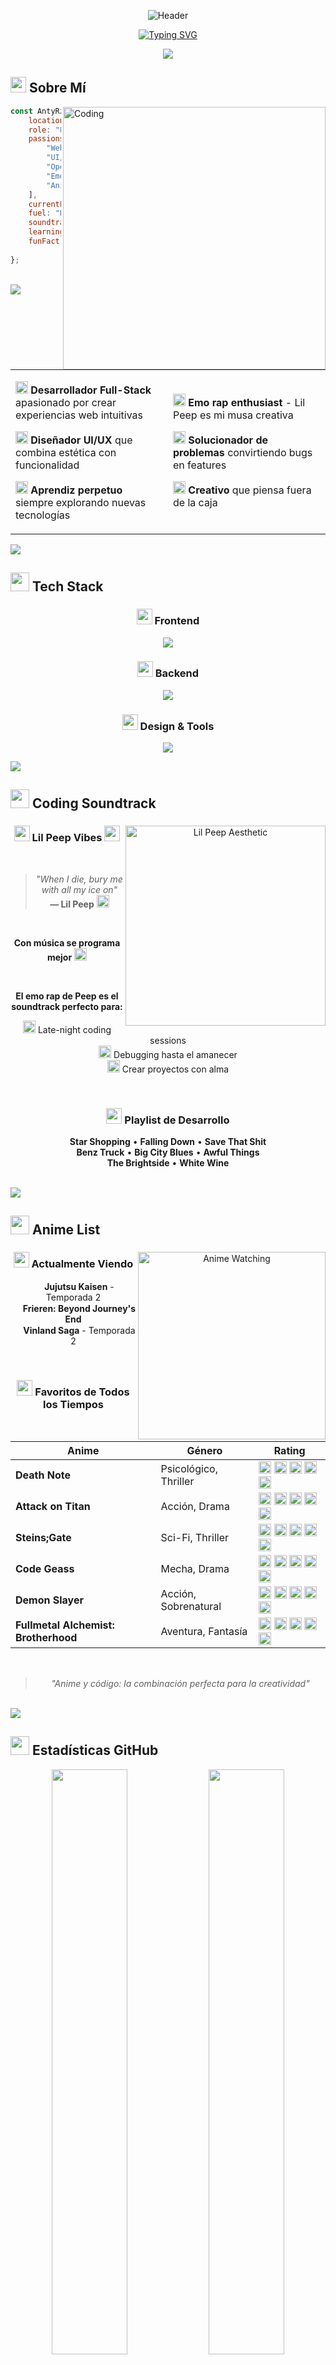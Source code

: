 <div align="center">

![Header](https://capsule-render.vercel.app/api?type=waving&color=gradient&customColorList=12,14,18,20,24&height=250&section=header&text=AntyRzk&fontSize=90&fontColor=fff&animation=fadeIn&fontAlignY=35&desc=Full-Stack%20Developer%20%7C%20UI/UX%20Designer%20%7C%20Emo%20Rap%20Enthusiast&descAlignY=55&descAlign=50&descSize=20)

[![Typing SVG](https://readme-typing-svg.demolab.com?font=Fira+Code&weight=600&size=28&duration=2500&pause=1000&color=F87171&center=true&vCenter=true&random=false&width=700&lines=Transformando+ideas+en+c%C3%B3digo+%F0%9F%92%BB;Creando+experiencias+digitales+%E2%9C%A8;Full-Stack+Developer+%F0%9F%9A%80;Apasionado+por+la+tecnolog%C3%ADa+%F0%9F%94%A5;Coding+with+Lil+Peep+vibes+%F0%9F%96%A4)](https://git.io/typing-svg)

<img src="https://user-images.githubusercontent.com/73097560/115834477-dbab4500-a447-11eb-908a-139a6edaec5c.gif">

</div>

## <img src="https://media2.giphy.com/media/QssGEmpkyEOhBCb7e1/giphy.gif?cid=ecf05e47a0n3gi1bfqntqmob8g9aid1oyj2wr3ds3mg700bl&rid=giphy.gif" width="25"> Sobre Mí

<img align="right" alt="Coding" width="420" src="https://user-images.githubusercontent.com/74038190/229223263-cf2e4b07-2615-4f87-9c38-e37600f8381a.gif">

```javascript
const AntyRzk = {
    location: "México, Yucatán",
    role: "Full-Stack Developer",
    passions: [
        "Web Development", 
        "UI/UX Design", 
        "Open Source",
        "Emo Rap Music",
        "Anime"
    ],
    currentFocus: "Scalable web apps",
    fuel: "Pozole",
    soundtrack: "Lil Peep on repeat",
    learning: ["React", "TypeScript", "Cloud"],
    funFact: "El mejor código se escribe " +
                "a medianoche con música"
};
```

<br>

<img src="https://user-images.githubusercontent.com/73097560/115834477-dbab4500-a447-11eb-908a-139a6edaec5c.gif">

<table>
<tr>
<td width="50%">

<img src="https://media.giphy.com/media/WFZvB7VIXBgiz3oDXE/giphy.gif" width="20"> **Desarrollador Full-Stack** apasionado por crear experiencias web intuitivas

<img src="https://media.giphy.com/media/SWoSkN6DxTszqIKEqv/giphy.gif" width="20"> **Diseñador UI/UX** que combina estética con funcionalidad  

<img src="https://media.giphy.com/media/L1R1tvI9svkIWwpVYr/giphy.gif" width="20"> **Aprendiz perpetuo** siempre explorando nuevas tecnologías

</td>
<td width="50%">

<img src="https://media.giphy.com/media/1zKSLWfY7hoYw/giphy.gif" width="20"> **Emo rap enthusiast** - Lil Peep es mi musa creativa

<img src="https://media.giphy.com/media/kH6CqYiquZawmU1HI6/giphy.gif" width="20"> **Solucionador de problemas** convirtiendo bugs en features

<img src="https://media.giphy.com/media/3oKIPnAiaMCws8nOsE/giphy.gif" width="20"> **Creativo** que piensa fuera de la caja

</td>
</tr>
</table>

<img src="https://user-images.githubusercontent.com/73097560/115834477-dbab4500-a447-11eb-908a-139a6edaec5c.gif">

## <img src="https://media.giphy.com/media/iY8CRBdQXODJSCERIr/giphy.gif" width="30"> Tech Stack

<div align="center">

### <img src="https://media.giphy.com/media/QssGEmpkyEOhBCb7e1/giphy.gif" width="25"> Frontend

<p>
  <img src="https://skillicons.dev/icons?i=html,css,js,bootstrap,react,tailwind" />
</p>

### <img src="https://media.giphy.com/media/kdFc8fubgS31b8DsVu/giphy.gif" width="25"> Backend

<p>
  <img src="https://skillicons.dev/icons?i=php,laravel,nodejs,express,mysql,mongodb" />
</p>

### <img src="https://media.giphy.com/media/SWoSkN6DxTszqIKEqv/giphy.gif" width="25"> Design & Tools

<p>
  <img src="https://skillicons.dev/icons?i=figma,xd,photoshop,git,github,vscode,postman" />
</p>

</div>

<img src="https://user-images.githubusercontent.com/73097560/115834477-dbab4500-a447-11eb-908a-139a6edaec5c.gif">

## <img src="https://media.giphy.com/media/W5kd2CVDpkRCDyyunU/giphy.gif" width="30"> Coding Soundtrack

<div align="center">

<img align="right" alt="Lil Peep Aesthetic" width="320" src="https://media.giphy.com/media/xT9IgDEI1iZyb2wqo8/giphy.gif">

### <img src="https://media.giphy.com/media/1zKSLWfY7hoYw/giphy.gif" width="25"> Lil Peep Vibes <img src="https://media.giphy.com/media/1zKSLWfY7hoYw/giphy.gif" width="25">

<br>

> *"When I die, bury me with all my ice on"*  
> **— Lil Peep** <img src="https://media.giphy.com/media/fwbZnTftCXVocKzfxR/giphy.gif" width="20">

<br>

**Con música se programa mejor** <img src="https://media.giphy.com/media/1zKSLWfY7hoYw/giphy.gif" width="20">

<br>

**El emo rap de Peep es el soundtrack perfecto para:**

<img src="https://media.giphy.com/media/3oKIPnc6EXLz1kqDCM/giphy.gif" width="20"> Late-night coding sessions  
<img src="https://media.giphy.com/media/1zKSLWfY7hoYw/giphy.gif" width="20"> Debugging hasta el amanecer  
<img src="https://media.giphy.com/media/3o6Zt6ML6BklcajjsA/giphy.gif" width="20"> Crear proyectos con alma  


<br>

### <img src="https://media.giphy.com/media/ObNTw8Uzwy6KQ/giphy.gif" width="25"> Playlist de Desarrollo

**Star Shopping** • **Falling Down** • **Save That Shit**  
**Benz Truck** • **Big City Blues** • **Awful Things**  
**The Brightside** • **White Wine**

</div>

<br clear="right"/>

<img src="https://user-images.githubusercontent.com/73097560/115834477-dbab4500-a447-11eb-908a-139a6edaec5c.gif">

## <img src="https://media.giphy.com/media/LMt9638dO8dftAjtco/giphy.gif" width="30"> Anime List

<div align="center">

<img align="right" alt="Anime Watching" width="300" src="https://media.giphy.com/media/mDFpdL1UxdVZRBN2V4/giphy.gif">

### <img src="https://media.giphy.com/media/SRkvcNk9BIebnzri7Y/giphy.gif" width="25"> Actualmente Viendo

<img src="https://media.giphy.com/media/hTDQBjD62MRdmdgixv/giphy.gif" width="15"> **Jujutsu Kaisen** - Temporada 2  
<img src="https://media.giphy.com/media/hTDQBjD62MRdmdgixv/giphy.gif" width="15"> **Frieren: Beyond Journey's End**  
<img src="https://media.giphy.com/media/hTDQBjD62MRdmdgixv/giphy.gif" width="15"> **Vinland Saga** - Temporada 2

<br>

### <img src="https://media.giphy.com/media/3o6ZtluUDuJSanzMk0/giphy.gif" width="25"> Favoritos de Todos los Tiempos

<br>

| Anime | Género | Rating |
|-------|--------|--------|
| **Death Note** | Psicológico, Thriller | <img src="https://media.giphy.com/media/3o6ZtluUDuJSanzMk0/giphy.gif" width="20"> <img src="https://media.giphy.com/media/3o6ZtluUDuJSanzMk0/giphy.gif" width="20"> <img src="https://media.giphy.com/media/3o6ZtluUDuJSanzMk0/giphy.gif" width="20"> <img src="https://media.giphy.com/media/3o6ZtluUDuJSanzMk0/giphy.gif" width="20"> <img src="https://media.giphy.com/media/3o6ZtluUDuJSanzMk0/giphy.gif" width="20"> |
| **Attack on Titan** | Acción, Drama | <img src="https://media.giphy.com/media/3o6ZtluUDuJSanzMk0/giphy.gif" width="20"> <img src="https://media.giphy.com/media/3o6ZtluUDuJSanzMk0/giphy.gif" width="20"> <img src="https://media.giphy.com/media/3o6ZtluUDuJSanzMk0/giphy.gif" width="20"> <img src="https://media.giphy.com/media/3o6ZtluUDuJSanzMk0/giphy.gif" width="20"> <img src="https://media.giphy.com/media/3o6ZtluUDuJSanzMk0/giphy.gif" width="20"> |
| **Steins;Gate** | Sci-Fi, Thriller | <img src="https://media.giphy.com/media/3o6ZtluUDuJSanzMk0/giphy.gif" width="20"> <img src="https://media.giphy.com/media/3o6ZtluUDuJSanzMk0/giphy.gif" width="20"> <img src="https://media.giphy.com/media/3o6ZtluUDuJSanzMk0/giphy.gif" width="20"> <img src="https://media.giphy.com/media/3o6ZtluUDuJSanzMk0/giphy.gif" width="20"> <img src="https://media.giphy.com/media/3o6ZtluUDuJSanzMk0/giphy.gif" width="20"> |
| **Code Geass** | Mecha, Drama | <img src="https://media.giphy.com/media/3o6ZtluUDuJSanzMk0/giphy.gif" width="20"> <img src="https://media.giphy.com/media/3o6ZtluUDuJSanzMk0/giphy.gif" width="20"> <img src="https://media.giphy.com/media/3o6ZtluUDuJSanzMk0/giphy.gif" width="20"> <img src="https://media.giphy.com/media/3o6ZtluUDuJSanzMk0/giphy.gif" width="20"> <img src="https://media.giphy.com/media/3o6ZtluUDuJSanzMk0/giphy.gif" width="20"> |
| **Demon Slayer** | Acción, Sobrenatural | <img src="https://media.giphy.com/media/3o6ZtluUDuJSanzMk0/giphy.gif" width="20"> <img src="https://media.giphy.com/media/3o6ZtluUDuJSanzMk0/giphy.gif" width="20"> <img src="https://media.giphy.com/media/3o6ZtluUDuJSanzMk0/giphy.gif" width="20"> <img src="https://media.giphy.com/media/3o6ZtluUDuJSanzMk0/giphy.gif" width="20"> <img src="https://media.giphy.com/media/3o6ZtluUDuJSanzMk0/giphy.gif" width="20"> |
| **Fullmetal Alchemist: Brotherhood** | Aventura, Fantasía | <img src="https://media.giphy.com/media/3o6ZtluUDuJSanzMk0/giphy.gif" width="20"> <img src="https://media.giphy.com/media/3o6ZtluUDuJSanzMk0/giphy.gif" width="20"> <img src="https://media.giphy.com/media/3o6ZtluUDuJSanzMk0/giphy.gif" width="20"> <img src="https://media.giphy.com/media/3o6ZtluUDuJSanzMk0/giphy.gif" width="20"> <img src="https://media.giphy.com/media/3o6ZtluUDuJSanzMk0/giphy.gif" width="20"> |

<br>

> <img src="https://media.giphy.com/media/hTDQBjD62MRdmdgixv/giphy.gif" width="15"> *"Anime y código: la combinación perfecta para la creatividad"* <img src="https://media.giphy.com/media/hTDQBjD62MRdmdgixv/giphy.gif" width="15">

</div>

<br clear="right"/>

<img src="https://user-images.githubusercontent.com/73097560/115834477-dbab4500-a447-11eb-908a-139a6edaec5c.gif">

## <img src="https://media.giphy.com/media/iY8CRBdQXODJSCERIr/giphy.gif" width="30"> Estadísticas GitHub

<div align="center">

<img width="49%" src="https://github-readme-stats.vercel.app/api?username=AntyRzk&show_icons=true&theme=radical&hide_border=true&bg_color=0D1117&text_color=FFFFFF&icon_color=F87171&title_color=F87171&count_private=true&include_all_commits=true" />
<img width="49%" src="https://github-readme-streak-stats.herokuapp.com/?user=AntyRzk&theme=radical&hide_border=true&background=0D1117&ring=F87171&fire=F87171&currStreakLabel=F87171" />

</div>

<div align="center">
  
<img width="60%" src="https://github-readme-stats.vercel.app/api/top-langs/?username=AntyRzk&layout=compact&theme=radical&hide_border=true&bg_color=0D1117&text_color=FFFFFF&title_color=F87171&langs_count=10" />

</div>

<div align="center">

<img src="https://github-profile-trophy.vercel.app/?username=AntyRzk&theme=radical&no-frame=true&no-bg=true&row=1&column=7" width="100%" />

</div>

<img src="https://user-images.githubusercontent.com/73097560/115834477-dbab4500-a447-11eb-908a-139a6edaec5c.gif">

## <img src="https://media2.giphy.com/media/QssGEmpkyEOhBCb7e1/giphy.gif?cid=ecf05e47a0n3gi1bfqntqmob8g9aid1oyj2wr3ds3mg700bl&rid=giphy.gif" width="25"> Proyectos Destacados

<div align="center">

<img src="https://media.giphy.com/media/L1R1tvI9svkIWwpVYr/giphy.gif" width="350"/>

### <img src="https://media.giphy.com/media/kH6CqYiquZawmU1HI6/giphy.gif" width="25"> En Proceso...

**Estoy trabajando en proyectos increíbles que pronto estarán aquí**

> *"Building something amazing takes time"* <img src="https://media.giphy.com/media/3o7bu3XilJ5BOiSGic/giphy.gif" width="20">

<img src="https://media.giphy.com/media/WFZvB7VIXBgiz3oDXE/giphy.gif" width="20"> **Próximamente**: Proyectos full-stack, herramientas útiles y experimentos creativos

<img src="https://media.giphy.com/media/3o6ZtluUDuJSanzMk0/giphy.gif" width="20"> Mientras tanto, explora mis repositorios → [**GitHub**](https://github.com/AntyRzk)

</div>

<img src="https://user-images.githubusercontent.com/73097560/115834477-dbab4500-a447-11eb-908a-139a6edaec5c.gif">

## <img src="https://media.giphy.com/media/W5kd2CVDpkRCDyyunU/giphy.gif" width="30"> Actividad Reciente

<div align="center">

![Activity Graph](https://github-readme-activity-graph.vercel.app/graph?username=AntyRzk&theme=react-dark&hide_border=true&bg_color=0D1117&color=F87171&line=F87171&point=FFFFFF&area=true&custom_title=Contribuciones%20de%20AntyRzk)

</div>

<img src="https://user-images.githubusercontent.com/73097560/115834477-dbab4500-a447-11eb-908a-139a6edaec5c.gif">

## <img src="https://media.giphy.com/media/LnQjpWaON8nhr21vNW/giphy.gif" width="40"> Conecta Conmigo

<div align="center">

<a href="https://discord.com/users/592915435071078488">
  <img src="https://img.shields.io/badge/Discord-5865F2?style=for-the-badge&logo=discord&logoColor=white&style=for-the-badge" height="40" />
</a>
<a href="https://github.com/AntyRzk">
  <img src="https://img.shields.io/badge/GitHub-181717?style=for-the-badge&logo=github&logoColor=white" height="40" />
</a>

<br><br>

<img src="https://capsule-render.vercel.app/api?type=rect&color=gradient&customColorList=12,14,18,20,24&height=3" width="100%">

</div>

## <img src="https://media.giphy.com/media/ObNTw8Uzwy6KQ/giphy.gif" width="30"> Random Dev Quote

<div align="center">

![Quote](https://quotes-github-readme.vercel.app/api?type=horizontal&theme=radical&border=true)

</div>

<img src="https://user-images.githubusercontent.com/73097560/115834477-dbab4500-a447-11eb-908a-139a6edaec5c.gif">

<div align="center">

### <img src="https://media.giphy.com/media/3o6Zt6ML6BklcajjsA/giphy.gif" width="25"> *"El código es poesía, y cada función es un verso"* <img src="https://media.giphy.com/media/3o6Zt6ML6BklcajjsA/giphy.gif" width="25">

<br>

<img src="https://komarev.com/ghpvc/?username=AntyRzk&label=Visitas%20al%20Perfil&color=F87171&style=for-the-badge" alt="Profile Views" />

<br><br>

**¡Gracias por visitar!** <img src="https://media.giphy.com/media/1zKSLWfY7hoYw/giphy.gif" width="25">  
*Si te gusta lo que ves, no olvides dejar una* <img src="https://media.giphy.com/media/3o6ZtluUDuJSanzMk0/giphy.gif" width="20"> *en mis repos*

<br>

<img src="https://user-images.githubusercontent.com/73097560/115834477-dbab4500-a447-11eb-908a-139a6edaec5c.gif">

<br>

![Footer](https://capsule-render.vercel.app/api?type=waving&color=gradient&height=100&section=footer&text=またね!&fontSize=40&fontColor=ffffff)

</div>
